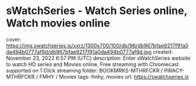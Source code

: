 # sWatchSeries - Watch Series online, Watch movies online

cover: https://img.swatchseries.is/xxrz/1300x700/100/db/96/db967bfae9217f91a0da494b0777af9d/db967bfae9217f91a0da494b0777af9d.jpg
created: November 23, 2022 6:57 PM (UTC)
description: Enter sWatchSeries website to watch HD series and Movies online, Free streaming with Chromecast supported on 1 Click streaming
folder: BOOKMRKS-MTHRFCKR / PIRACY-MTHRFCKR / FMHY / Movies
tags: fmhy, movies
url: https://swatchseries.is
